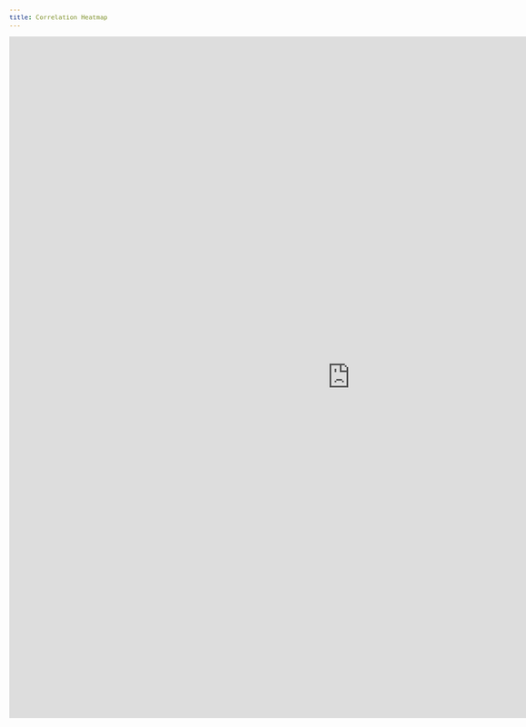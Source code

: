 ```yaml
---
title: Correlation Heatmap
---
```


<style>
@import url(http://fonts.googleapis.com/css?family=Yanone+Kaffeesatz:400,700);

body {
  font-family: Yanone Kaffeesatz;
  font-size: 13px;
  margin: 0px;
  width: 1200px;
  position: absolute;
}
</style>

<iframe width="1200" height="1200" frameborder="0" scrolling="no" src="https://plot.ly/~hpsilva/34.embed"></iframe>
